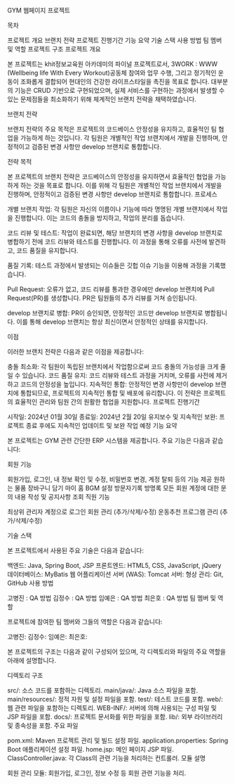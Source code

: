 GYM 웹페이지 프로젝트

목차

프로젝트 개요
브랜치 전략
프로젝트 진행기간
기능 요약
기술 스택
사용 방법
팀 멤버 및 역할
프로젝트 구조
프로젝트 개요

본 프로젝트는 khit정보교육원 아카데미의 파이널 프로젝트로서, 3WORK : WWW (Wellbeing life With Every Workout)공동체 참여와 업무 수행, 그리고 정기적인 운동이 조화롭게 결합되어 현대인의 건강한 라이프스타일을 촉진을 목표로 합니다. 대부분의 기능은 CRUD 기반으로 구현되었으며, 실제 서비스를 구현하는 과정에서 발생할 수 있는 문제점들을 최소화하기 위해 체계적인 브랜치 전략을 채택하였습니다.

브랜치 전략

브랜치 전략의 주요 목적은 프로젝트의 코드베이스 안정성을 유지하고, 효율적인 팀 협업을 가능하게 하는 것입니다. 각 팀원은 개별적인 작업 브랜치에서 개발을 진행하며, 안정적이고 검증된 변경 사항만 develop 브랜치로 통합합니다.

전략 목적

본 프로젝트의 브랜치 전략은 코드베이스의 안정성을 유지하면서 효율적인 협업을 가능하게 하는 것을 목표로 합니다.
이를 위해 각 팀원은 개별적인 작업 브랜치에서 개발을 진행하며, 안정적이고 검증된 변경 사항만 develop 브랜치로 통합합니다.
프로세스

개별 브랜치 작업: 각 팀원은 자신의 이름이나 기능에 따라 명명된 개별 브랜치에서 작업을 진행합니다. 이는 코드의 충돌을 방지하고, 작업의 분리를 돕습니다.

코드 리뷰 및 테스트: 작업이 완료되면, 해당 브랜치의 변경 사항을 develop 브랜치로 병합하기 전에 코드 리뷰와 테스트를 진행합니다. 이 과정을 통해 오류를 사전에 발견하고, 코드 품질을 유지합니다.

품질 기록: 테스트 과정에서 발생되는 이슈들은 깃헙 이슈 기능을 이용해 과정을 기록했습니다.

Pull Request: 오류가 없고, 코드 리뷰를 통과한 경우에만 develop 브랜치에 Pull Request(PR)를 생성합니다. PR은 팀원들의 추가 리뷰를 거쳐 승인됩니다.

develop 브랜치로 병합: PR이 승인되면, 안정적인 코드만 develop 브랜치로 병합됩니다. 이를 통해 develop 브랜치는 항상 최신이면서 안정적인 상태를 유지합니다.

이점

이러한 브랜치 전략은 다음과 같은 이점을 제공합니다:

충돌 최소화: 각 팀원이 독립된 브랜치에서 작업함으로써 코드 충돌의 가능성을 크게 줄일 수 있습니다.
코드 품질 유지: 코드 리뷰와 테스트 과정을 거치며, 오류를 사전에 제거하고 코드의 안정성을 높입니다.
지속적인 통합: 안정적인 변경 사항만이 develop 브랜치에 통합되므로, 프로젝트의 지속적인 통합 및 배포에 유리합니다.
이 전략은 프로젝트의 효율적인 관리와 팀원 간의 원활한 협업을 지원합니다.
프로젝트 진행기간

시작일: 2024년 01월 30일
종료일: 2024년 2월 20일
유지보수 및 지속적인 보완: 프로젝트 종료 후에도 지속적인 업데이트 및 보완 작업 예정
기능 요약

본 프로젝트는 GYM 관련 간단한 ERP 시스템을 제공합니다. 주요 기능은 다음과 같습니다:

회원 기능

회원가입, 로그인, 내 정보 확인 및 수정, 비밀번호 변경, 계정 탈퇴 등의 기능 제공
원하는 물품 장바구니 담기
마이 홈 BGM 설정
방문자기록 방명록
모든 회원 계정에 대한 문의 내용 작성 및 공지사항 조회
직원 기능

최상위 관리자 계정으로 로그인 
회원 관리 (추가/삭제/수정)
운동추천 프로그램 관리 (추가/삭제/수정)

기술 스택

본 프로젝트에서 사용된 주요 기술은 다음과 같습니다:

백엔드: Java, Spring Boot, JSP
프론트엔드: HTML5, CSS, JavaScript, jQuery
데이터베이스: MyBatis
웹 어플리케이션 서버 (WAS): Tomcat
서버: 
형상 관리: Git, GitHub
사용 방법

고병진 : QA 방법
김정수 : QA 방법
임예은 : QA 방법
최은호 : QA 방법
팀 멤버 및 역할

프로젝트에 참여한 팀 멤버와 그들의 역할은 다음과 같습니다:

고병진: 
김정수:
임예은:
최은호: 

본 프로젝트의 구조는 다음과 같이 구성되어 있으며, 각 디렉토리와 파일의 주요 역할을 아래에 설명합니다.

디렉토리 구조

src/: 소스 코드를 포함하는 디렉토리.
main/java/: Java 소스 파일을 포함.
main/resources/: 정적 자원 및 설정 파일을 포함.
test/: 테스트 코드를 포함.
web/: 웹 관련 파일을 포함하는 디렉토리.
WEB-INF/: 서버에 의해 사용되는 구성 파일 및 JSP 파일을 포함.
docs/: 프로젝트 문서화를 위한 파일을 포함.
lib/: 외부 라이브러리 및 종속성을 포함.
주요 파일

pom.xml: Maven 프로젝트 관리 및 빌드 설정 파일.
application.properties: Spring Boot 애플리케이션 설정 파일.
home.jsp: 메인 페이지 JSP 파일.
ClassController.java: 각 Class의 관련 기능을 처리하는 컨트롤러.
모듈 설명

회원 관리 모듈: 회원가입, 로그인, 정보 수정 등 회원 관련 기능을 처리.

